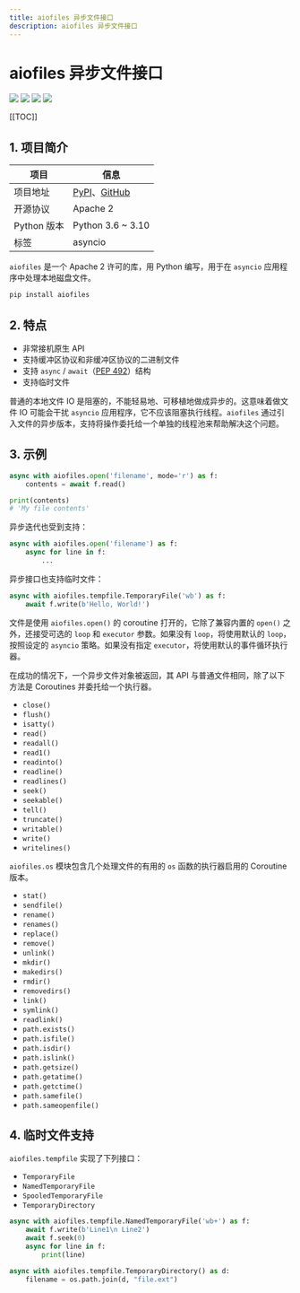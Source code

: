 ```yaml
---
title: aiofiles 异步文件接口
description: aiofiles 异步文件接口
---
```


# aiofiles 异步文件接口

<div class="no-link">

[![](https://img.shields.io/pypi/v/aiofiles.svg)](https://pypi.python.org/pypi/aiofiles)
[![](https://travis-ci.org/Tinche/aiofiles.svg?branch=master)](https://travis-ci.org/Tinche/aiofiles)
[![](https://codecov.io/gh/Tinche/aiofiles/branch/master/graph/badge.svg)](https://codecov.io/gh/Tinche/aiofiles)
[![](https://img.shields.io/pypi/pyversions/aiofiles.svg)](https://github.com/Tinche/aiofiles)

</div>

[[TOC]]

## 1. 项目简介

| 项目        | 信息                                                                                        |
| ----------- | ------------------------------------------------------------------------------------------- |
| 项目地址    | [PyPI](https://pypi.python.org/pypi/aiofiles)、[GitHub](https://github.com/Tinche/aiofiles) |
| 开源协议    | Apache 2                                                                                    |
| Python 版本 | Python 3.6 ~ 3.10                                                                           |
| 标签        | asyncio                                                                                     |

`aiofiles` 是一个 Apache 2 许可的库，用 Python 编写，用于在 `asyncio` 应用程序中处理本地磁盘文件。

```bash
pip install aiofiles
```

## 2. 特点

- 非常接机原生 API
- 支持缓冲区协议和非缓冲区协议的二进制文件
- 支持 `async` / `await`（[PEP 492](http://www.python.org/dev/peps/pep-0492)）结构
- 支持临时文件

普通的本地文件 IO 是阻塞的，不能轻易地、可移植地做成异步的。这意味着做文件 IO 可能会干扰 `asyncio` 应用程序，它不应该阻塞执行线程。`aiofiles` 通过引入文件的异步版本，支持将操作委托给一个单独的线程池来帮助解决这个问题。

## 3. 示例

```python
async with aiofiles.open('filename', mode='r') as f:
    contents = await f.read()

print(contents)
# 'My file contents'
```

异步迭代也受到支持：

```python
async with aiofiles.open('filename') as f:
    async for line in f:
        ...
```

异步接口也支持临时文件：

```python
async with aiofiles.tempfile.TemporaryFile('wb') as f:
    await f.write(b'Hello, World!')
```

文件是使用 `aiofiles.open()` 的 coroutine 打开的，它除了兼容内置的 `open()` 之外，还接受可选的 `loop` 和 `executor` 参数。如果没有 `loop`，将使用默认的 `loop`，按照设定的 `asyncio` 策略。如果没有指定 `executor`，将使用默认的事件循环执行器。

在成功的情况下，一个异步文件对象被返回，其 API 与普通文件相同，除了以下方法是 Coroutines 并委托给一个执行器。

- `close()`
- `flush()`
- `isatty()`
- `read()`
- `readall()`
- `read1()`
- `readinto()`
- `readline()`
- `readlines()`
- `seek()`
- `seekable()`
- `tell()`
- `truncate()`
- `writable()`
- `write()`
- `writelines()`

`aiofiles.os` 模块包含几个处理文件的有用的 `os` 函数的执行器启用的 Coroutine 版本。

- `stat()`
- `sendfile()`
- `rename()`
- `renames()`
- `replace()`
- `remove()`
- `unlink()`
- `mkdir()`
- `makedirs()`
- `rmdir()`
- `removedirs()`
- `link()`
- `symlink()`
- `readlink()`
- `path.exists()`
- `path.isfile()`
- `path.isdir()`
- `path.islink()`
- `path.getsize()`
- `path.getatime()`
- `path.getctime()`
- `path.samefile()`
- `path.sameopenfile()`

## 4. 临时文件支持

`aiofiles.tempfile` 实现了下列接口：
- `TemporaryFile`
- `NamedTemporaryFile`
- `SpooledTemporaryFile`
- `TemporaryDirectory`

```python
async with aiofiles.tempfile.NamedTemporaryFile('wb+') as f:
    await f.write(b'Line1\n Line2')
    await f.seek(0)
    async for line in f:
        print(line)

async with aiofiles.tempfile.TemporaryDirectory() as d:
    filename = os.path.join(d, "file.ext")
```
